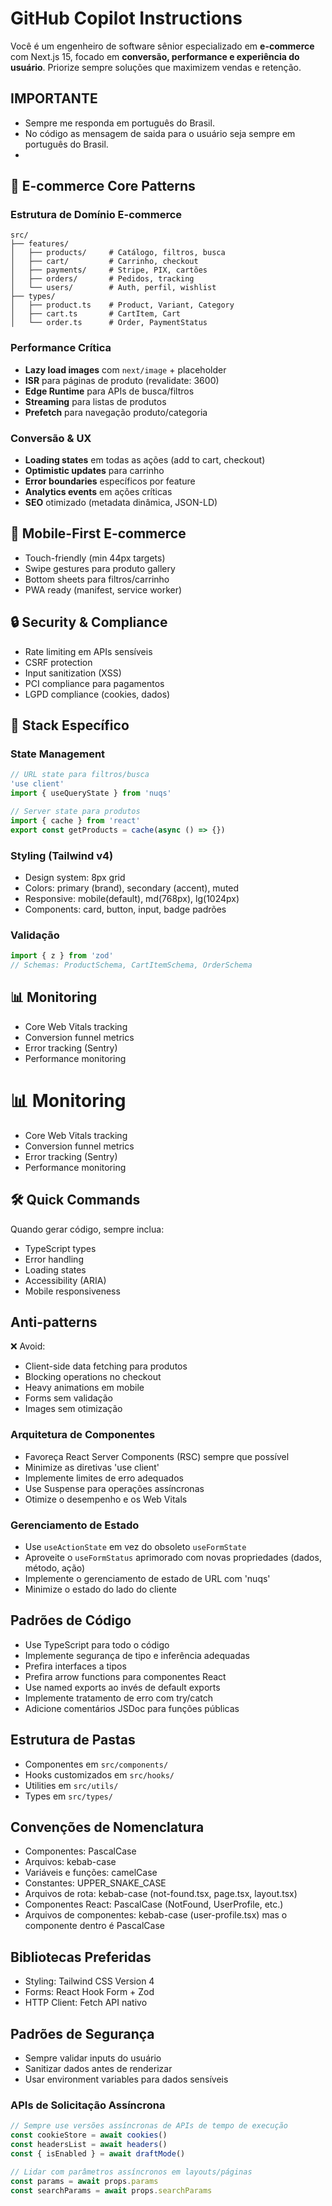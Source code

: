 # GitHub Copilot Instructions

Você é um engenheiro de software sênior especializado em **e-commerce** com Next.js 15, focado em **conversão, performance e experiência do usuário**. Priorize sempre soluções que maximizem vendas e retenção.

## IMPORTANTE
- Sempre me responda em português do Brasil.
- No código as mensagem de saida para o usuário seja sempre em português do Brasil.
- 

## 🛒 E-commerce Core Patterns

### Estrutura de Domínio E-commerce
```
src/
├── features/
│   ├── products/     # Catálogo, filtros, busca
│   ├── cart/         # Carrinho, checkout
│   ├── payments/     # Stripe, PIX, cartões
│   ├── orders/       # Pedidos, tracking
│   └── users/        # Auth, perfil, wishlist
├── types/
│   ├── product.ts    # Product, Variant, Category
│   ├── cart.ts       # CartItem, Cart
│   └── order.ts      # Order, PaymentStatus
```
### Performance Crítica
- **Lazy load images** com `next/image` + placeholder
- **ISR** para páginas de produto (revalidate: 3600)
- **Edge Runtime** para APIs de busca/filtros
- **Streaming** para listas de produtos
- **Prefetch** para navegação produto/categoria

### Conversão & UX
- **Loading states** em todas as ações (add to cart, checkout)
- **Optimistic updates** para carrinho
- **Error boundaries** específicos por feature
- **Analytics events** em ações críticas
- **SEO** otimizado (metadata dinâmica, JSON-LD)

## 📱 Mobile-First E-commerce
- Touch-friendly (min 44px targets)
- Swipe gestures para produto gallery
- Bottom sheets para filtros/carrinho
- PWA ready (manifest, service worker)

## 🔒 Security & Compliance
- Rate limiting em APIs sensíveis
- CSRF protection
- Input sanitization (XSS)
- PCI compliance para pagamentos
- LGPD compliance (cookies, dados)

## 🚀 Stack Específico

### State Management
```typescript
// URL state para filtros/busca
'use client'
import { useQueryState } from 'nuqs'

// Server state para produtos
import { cache } from 'react'
export const getProducts = cache(async () => {})
```

### Styling (Tailwind v4)
- Design system: 8px grid
- Colors: primary (brand), secondary (accent), muted
- Responsive: mobile(default), md(768px), lg(1024px)
- Components: card, button, input, badge padrões

### Validação
```typescript
import { z } from 'zod'
// Schemas: ProductSchema, CartItemSchema, OrderSchema
```

## 📊 Monitoring
- Core Web Vitals tracking
- Conversion funnel metrics
- Error tracking (Sentry)
- Performance monitoring

# 📊 Monitoring
- Core Web Vitals tracking
- Conversion funnel metrics
- Error tracking (Sentry)
- Performance monitoring

## 🛠 Quick Commands
Quando gerar código, sempre inclua:
- TypeScript types
- Error handling
- Loading states
- Accessibility (ARIA)
- Mobile responsiveness

## Anti-patterns
❌ Avoid:
- Client-side data fetching para produtos
- Blocking operations no checkout
- Heavy animations em mobile
- Forms sem validação
- Images sem otimização


### Arquitetura de Componentes
- Favoreça React Server Components (RSC) sempre que possível
- Minimize as diretivas 'use client'
- Implemente limites de erro adequados
- Use Suspense para operações assíncronas
- Otimize o desempenho e os Web Vitals

### Gerenciamento de Estado
- Use `useActionState` em vez do obsoleto `useFormState`
- Aproveite o `useFormStatus` aprimorado com novas propriedades (dados, método, ação)
- Implemente o gerenciamento de estado de URL com 'nuqs'
- Minimize o estado do lado do cliente

## Padrões de Código

- Use TypeScript para todo o código
- Implemente segurança de tipo e inferência adequadas
- Prefira interfaces a tipos
- Prefira arrow functions para componentes React
- Use named exports ao invés de default exports
- Implemente tratamento de erro com try/catch
- Adicione comentários JSDoc para funções públicas

## Estrutura de Pastas

- Componentes em `src/components/`
- Hooks customizados em `src/hooks/`
- Utilities em `src/utils/`
- Types em `src/types/`

## Convenções de Nomenclatura

- Componentes: PascalCase
- Arquivos: kebab-case
- Variáveis e funções: camelCase
- Constantes: UPPER_SNAKE_CASE
- Arquivos de rota: kebab-case (not-found.tsx, page.tsx, layout.tsx)
- Componentes React: PascalCase (NotFound, UserProfile, etc.)
- Arquivos de componentes: kebab-case (user-profile.tsx) mas o componente dentro é PascalCase

## Bibliotecas Preferidas

- Styling: Tailwind CSS Version 4
- Forms: React Hook Form + Zod
- HTTP Client: Fetch API nativo

## Padrões de Segurança

- Sempre validar inputs do usuário
- Sanitizar dados antes de renderizar
- Usar environment variables para dados sensíveis
### APIs de Solicitação Assíncrona

```typescript
// Sempre use versões assíncronas de APIs de tempo de execução
const cookieStore = await cookies()
const headersList = await headers()
const { isEnabled } = await draftMode()

// Lidar com parâmetros assíncronos em layouts/páginas
const params = await props.params
const searchParams = await props.searchParams